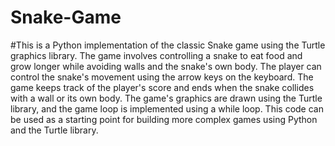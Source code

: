 # Snake-Game
#This is a Python implementation of the classic Snake game using the Turtle graphics library. The game involves controlling a snake to eat food and grow longer while avoiding walls and the snake's own body. The player can control the snake's movement using the arrow keys on the keyboard. The game keeps track of the player's score and ends when the snake collides with a wall or its own body. The game's graphics are drawn using the Turtle library, and the game loop is implemented using a while loop. This code can be used as a starting point for building more complex games using Python and the Turtle library.
